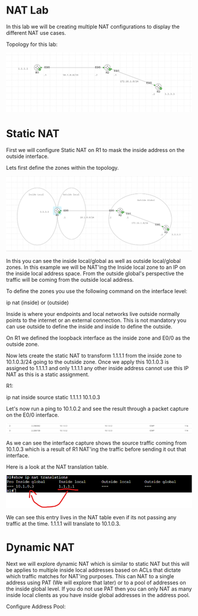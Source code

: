 # NAT Lab

In this lab we will be creating multiple NAT configurations to display the different NAT use cases.

Topology for this lab:

![Topology](Images/Topology.png)

# Static NAT

First we will configure Static NAT on R1 to mask the inside address on the outside interface.

Lets first define the zones within the topology.

![Topology-Zones](Images/Topology-Zones.png)

In this you can see the inside local/global as well as outside local/global zones. In this example we will be NAT'ing the Inside local zone to an IP on the inside local address space. From the outside global's perspective the traffic will be coming from the outside local address.

To define the zones you use the following command on the interface level:

ip nat (inside) or (outside)

Inside is where your endpoints and local networks live outside normally points to the internet or an external connection. This is not mandatory you can use outside to define the inside and inside to define the outside.

On R1 we defined the loopback interface as the inside zone and E0/0 as the outside zone.

Now lets create the static NAT to transform 1.1.1.1 from the inside zone to 10.1.0.3/24 going to the outside zone. Once we apply this 10.1.0.3 is assigned to 1.1.1.1 and only 1.1.1.1 any other inside address cannot use this IP NAT as this is a static assignment.

R1:

ip nat inside source static 1.1.1.1 10.1.0.3

Let's now run a ping to 10.1.0.2 and see the result through a packet capture on the E0/0 interface.

![Static-PCAP](Images/STATIC-PCAP.png)

As we can see the interface capture shows the source traffic coming from 10.1.0.3 which is a result of R1 NAT'ing the traffic before sending it out that interface.

Here is a look at the NAT translation table.

![R1-NAT-Table](Images/R1-NAT-Table.png)

We can see this entry lives in the NAT table even if its not passing any traffic at the time. 1.1.1.1 will translate to 10.1.0.3.

# Dynamic NAT

Next we will explore dynamic NAT which is similar to static NAT but this will be applies to multiple inside local addresses based on ACLs that dictate which traffic matches for NAT'ing purposes. This can NAT to a single address using PAT (We will explore that later) or to a pool of addresses on the inside global level. If you do not use PAT then you can only NAT as many inside local clients as you have inside global addresses in the address pool.

Configure Address Pool: